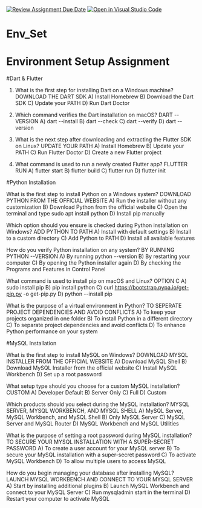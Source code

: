[![Review Assignment Due Date](https://classroom.github.com/assets/deadline-readme-button-22041afd0340ce965d47ae6ef1cefeee28c7c493a6346c4f15d667ab976d596c.svg)](https://classroom.github.com/a/vnsr1XuU)
[![Open in Visual Studio Code](https://classroom.github.com/assets/open-in-vscode-2e0aaae1b6195c2367325f4f02e2d04e9abb55f0b24a779b69b11b9e10269abc.svg)](https://classroom.github.com/online_ide?assignment_repo_id=15876591&assignment_repo_type=AssignmentRepo)
# Env_Set

# Environment Setup Assignment

#Dart & Flutter

1. What is the first step for installing Dart on a Windows machine?
DOWNLOAD THE DART SDK
A) Install Homebrew
B) Download the Dart SDK
C) Update your PATH
D) Run Dart Doctor


2. Which command verifies the Dart installation on macOS?
DART --VERSION
A) dart --install
B) dart --check
C) dart --verify
D) dart --version


3. What is the next step after downloading and extracting the Flutter SDK on Linux?
UPDATE YOUR PATH
A) Install Homebrew
B) Update your PATH
C) Run Flutter Doctor
D) Create a new Flutter project


4. What command is used to run a newly created Flutter app?
FLUTTER RUN
A) flutter start
B) flutter build
C) flutter run
D) flutter init


#Python Installation

What is the first step to install Python on a Windows system?
DOWNLOAD PYTHON FROM THE OFFICIAL WEBSITE
A) Run the installer without any customization
B) Download Python from the official website
C) Open the terminal and type sudo apt install python
D) Install pip manually

Which option should you ensure is checked during Python installation on Windows?
ADD PYTHON TO PATH
A) Install with default settings
B) Install to a custom directory
C) Add Python to PATH
D) Install all available features

How do you verify Python installation on any system?
BY RUNNING PYTHON --VERSION
A) By running python --version
B) By restarting your computer
C) By opening the Python installer again
D) By checking the Programs and Features in Control Panel

What command is used to install pip on macOS and Linux?
OPTION C
A) sudo install pip
B) pip install python
C) curl https://bootstrap.pypa.io/get-pip.py -o get-pip.py
D) python --install pip

What is the purpose of a virtual environment in Python?
TO SEPERATE PROJECT DEPENDENCIES AND AVOID CONFLICTS
A) To keep your projects organized in one folder
B) To install Python in a different directory
C) To separate project dependencies and avoid conflicts
D) To enhance Python performance on your system

#MySQL Installation

What is the first step to install MySQL on Windows?
DOWNLOAD MYSQL INSTALLER FROM THE OFFICIAL WEBSITE
A) Download MySQL Shell
B) Download MySQL Installer from the official website
C) Install MySQL Workbench
D) Set up a root password

What setup type should you choose for a custom MySQL installation?
CUSTOM
A) Developer Default
B) Server Only
C) Full
D) Custom

Which products should you select during the MySQL installation?
MYSQL SERVER, MYSQL WORKBENCH, AND MYSQL SHELL
A) MySQL Server, MySQL Workbench, and MySQL Shell
B) Only MySQL Server
C) MySQL Server and MySQL Router
D) MySQL Workbench and MySQL Utilities

What is the purpose of setting a root password during MySQL installation?
TO SECURE YOUR MYSQL INSTALLATION WITH A SUPER-SECRET PASSWORD
A) To create a user account for your MySQL server
B) To secure your MySQL installation with a super-secret password
C) To activate MySQL Workbench
D) To allow multiple users to access MySQL

How do you begin managing your database after installing MySQL?
LAUNCH MYSQL WORKBENCH AND CONNECT TO YOUR MYSQL SERVER
A) Start by installing additional plugins
B) Launch MySQL Workbench and connect to your MySQL Server
C) Run mysqladmin start in the terminal
D) Restart your computer to activate MySQL

